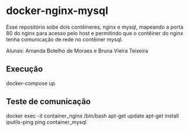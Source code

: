 # docker-nginx-mysql

Esse repositório sobe dois contêineres, nginx e mysql, mapeando a porta 80 do nginx para acesso pelo host e permitindo que o contêiner do nginx tenha comunicação de rede no contêiner mysql. 

Alunas: Amanda Botelho de Moraes e Bruna Vieira Teixeira

## Execução
docker-compose up

## Teste de comunicação
docker exec -it container_nginx /bin/bash
apt-get update
apt-get install iputils-ping
ping container_mysql
